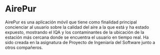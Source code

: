 # AirePur
AirePur es una aplicación móvil que tiene como finalidad principal concienciar al usuario sobre la calidad del aire a la que está y ha estado expuesto, mostrando el IQA y los contaminantes de la ubicación de la estación más cercana donde se encuentra el usuario en tiempo real.
Ha sido creada en la asignatura de Proyecto de Ingeniaría del Software junto a otros compañeros.

